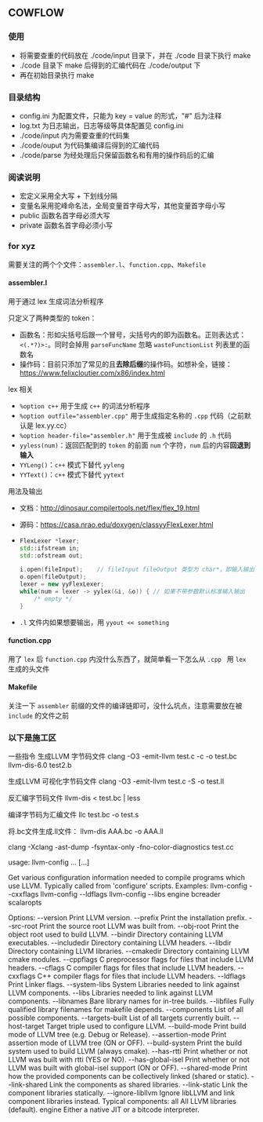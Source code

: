 ## COWFLOW

### 使用
- 将需要查重的代码放在 ./code/input 目录下，并在 ./code 目录下执行 make
- ./code 目录下 make 后得到的汇编代码在 ./code/output 下
- 再在初始目录执行 make

### 目录结构
- config.ini 为配置文件，只能为 key = value 的形式，"#" 后为注释
- log.txt 为日志输出，日志等级等具体配置见 config.ini
- ./code/input 内为需要查重的代码集
- ./code/ouput 为代码集编译后得到的汇编代码
- ./code/parse 为经处理后只保留函数名和有用的操作码后的汇编

### 阅读说明
- 宏定义采用全大写 + 下划线分隔
- 变量名采用驼峰命名法，全局变量首字母大写，其他变量首字母小写
- public 函数名首字母必须大写
- private 函数名首字母必须小写

### for xyz
需要关注的两个个文件：`assembler.l`、`function.cpp`、`Makefile`

#### assembler.l
用于通过 lex 生成词法分析程序

只定义了两种类型的 token：
- 函数名：形如尖括号后跟一个冒号，尖括号内的即为函数名。正则表达式：`<(.*?)>:`。同时会掉用 `parseFuncName` 忽略 `wasteFunctionList` 列表里的函数名
- 操作码：目前只添加了常见的且**去除后缀**的操作码。如想补全，链接：https://www.felixcloutier.com/x86/index.html

lex 相关
- `%option c++` 用于生成 `c++` 的词法分析程序
- `%option outfile="assembler.cpp"` 用于生成指定名称的 `.cpp` 代码（之前默认是 lex.yy.cc）
- `%option header-file="assembler.h"` 用于生成被 `include` 的 `.h` 代码
- `yyless(num)`：返回匹配到的 `token` 的前面 `num` 个字符，`num` 后的内容**回退到输入**
- `YYLeng()`：`c++` 模式下替代 `yyleng`
- `YYText()`：`c++` 模式下替代 `yytext`

用法及输出
- 文档：http://dinosaur.compilertools.net/flex/flex_19.html
- 源码：https://casa.nrao.edu/doxygen/classyyFlexLexer.html

- ```c++
  FlexLexer *lexer;
  std::ifstream in;
  std::ofstream out;
  
  i.open(fileInput);	// fileInput fileOutput 类型为 char*，即输入输出的文件名
  o.open(fileOutput);
  lexer = new yyFlexLexer;
  while(num = lexer -> yylex(&i, &o)) {	// 如果不带参数默认标准输入输出
      /* empty */
  }
  ```
- `.l` 文件内如果想要输出，用 `yyout << something`

#### function.cpp
用了 `lex` 后 `function.cpp` 内没什么东西了，就简单看一下怎么从 `.cpp ` 用 `lex` 生成的头文件

#### Makefile
关注一下 `assembler` 前缀的文件的编译链即可，没什么坑点，注意需要放在被 `include` 的文件之前

### 以下是施工区
一些指令
生成LLVM 字节码文件 clang -O3 -emit-llvm test.c -c -o test.bc llvm-dis-6.0 test2.b

生成LLVM 可视化字节码文件 clang -O3 -emit-llvm test.c -S -o test.ll

反汇编字节码文件 llvm-dis < test.bc | less

编译字节码为汇编文件 llc test.bc -o test.s

将.bc文件生成.ll文件： llvm-dis AAA.bc -o AAA.ll

clang -Xclang -ast-dump -fsyntax-only -fno-color-diagnostics test.cc

usage: llvm-config ... [...]

Get various configuration information needed to compile programs which use LLVM. Typically called from 'configure' scripts. Examples: llvm-config --cxxflags llvm-config --ldflags llvm-config --libs engine bcreader scalaropts

Options: --version Print LLVM version. --prefix Print the installation prefix. --src-root Print the source root LLVM was built from. --obj-root Print the object root used to build LLVM. --bindir Directory containing LLVM executables. --includedir Directory containing LLVM headers. --libdir Directory containing LLVM libraries. --cmakedir Directory containing LLVM cmake modules. --cppflags C preprocessor flags for files that include LLVM headers. --cflags C compiler flags for files that include LLVM headers. --cxxflags C++ compiler flags for files that include LLVM headers. --ldflags Print Linker flags. --system-libs System Libraries needed to link against LLVM components. --libs Libraries needed to link against LLVM components. --libnames Bare library names for in-tree builds. --libfiles Fully qualified library filenames for makefile depends. --components List of all possible components. --targets-built List of all targets currently built. --host-target Target triple used to configure LLVM. --build-mode Print build mode of LLVM tree (e.g. Debug or Release). --assertion-mode Print assertion mode of LLVM tree (ON or OFF). --build-system Print the build system used to build LLVM (always cmake). --has-rtti Print whether or not LLVM was built with rtti (YES or NO). --has-global-isel Print whether or not LLVM was built with global-isel support (ON or OFF). --shared-mode Print how the provided components can be collectively linked (shared or static). --link-shared Link the components as shared libraries. --link-static Link the component libraries statically. --ignore-libllvm Ignore libLLVM and link component libraries instead. Typical components: all All LLVM libraries (default). engine Either a native JIT or a bitcode interpreter.